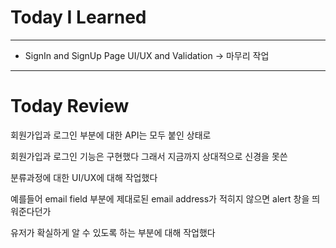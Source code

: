 # Today I Learned

---

- SignIn and SignUp Page UI/UX and Validation -> 마무리 작업 

---

# Today Review

회원가입과 로그인 부분에 대한 API는 모두 붙인 상태로

회원가입과 로그인 기능은 구현했다 그래서 지금까지 상대적으로 신경을 못쓴

분류과정에 대한 UI/UX에 대해 작업했다

예를들어 email field 부분에 제대로된 email address가 적히지 않으면 alert 창을 띄워준다던가

유저가 확실하게 알 수 있도록 하는 부분에 대해 작업했다
